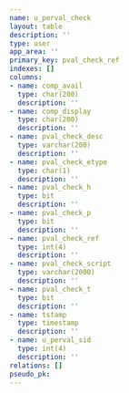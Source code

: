 ```yaml
---
name: u_perval_check
layout: table
description: ''
type: user
app_area: ''
primary_key: pval_check_ref
indexes: []
columns:
- name: comp_avail
  type: char(200)
  description: ''
- name: comp_display
  type: char(200)
  description: ''
- name: pval_check_desc
  type: varchar(200)
  description: ''
- name: pval_check_etype
  type: char(1)
  description: ''
- name: pval_check_h
  type: bit
  description: ''
- name: pval_check_p
  type: bit
  description: ''
- name: pval_check_ref
  type: int(4)
  description: ''
- name: pval_check_script
  type: varchar(2000)
  description: ''
- name: pval_check_t
  type: bit
  description: ''
- name: tstamp
  type: timestamp
  description: ''
- name: u_perval_sid
  type: int(4)
  description: ''
relations: []
pseudo_pk: 
---
```


